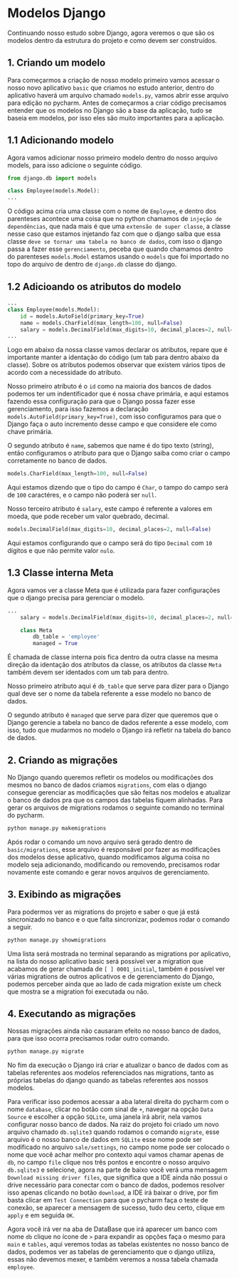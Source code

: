 # Modelos Django

Continuando nosso estudo sobre Django, agora veremos o que são os modelos dentro da estrutura do projeto e como devem ser construídos.

## 1. Criando um modelo

Para começarmos a criação de nosso modelo primeiro vamos acessar o nosso novo aplicativo `basic` que criamos no estudo anterior, dentro do aplicativo haverá um arquivo chamado `models.py`, vamos abrir esse arquivo para edição no pycharm.
Antes de começarmos a criar código precisamos entender que os modelos no Django são a base da aplicação, tudo se baseia em modelos, por isso eles são muito importantes para a aplicação.

## 1.1 Adicionando modelo

Agora vamos adicionar nosso primeiro modelo dentro do nosso arquivo models, para isso adicione o seguinte código.

```py
from django.db import models

class Employee(models.Model):
...
```

O código acima cria uma classe com o nome de `Employee`, e dentro dos parenteses acontece uma coisa que no python chamamos de `injeção de dependências`, que nada mais é que uma `extensão de super classe`, a classe nesse caso que estamos injetando faz com que o django saíba que essa classe `deve se tornar uma tabela no banco de dados`, com isso o django passa a fazer esse `gerenciamento`, peceba que quando chamamos dentro do parenteses `models.Model` estamos usando o `models` que foi importado no topo do arquivo de dentro de `django.db` classe do django.

## 1.2 Adicioando os atributos do modelo

```py
...
class Employee(models.Model):
    id = models.AutoField(primary_key=True)
    name = models.CharField(max_length=100, null=False)
    salary = models.DecimalField(max_digits=10, decimal_places=2, null=False)
...
```

Logo em abaixo da nossa classe vamos declarar os atributos, repare que é importante manter a identação do código (um tab para dentro abaixo da classe).
Sobre os atributos podemos observar que existem vários tipos de acordo com a necessidade do atributo.

Nosso primeiro atríbuto é o `id` como na maioria dos bancos de dados podemos ter um indentificador que é nossa chave primária, e aqui estamos fazendo essa configuração para que o Django possa fazer esse gerenciamento, para isso fazemos a declaração `models.AutoField(primary_key=True)`, com isso configuramos para que o Django faça o auto incremento desse campo e que considere ele como chave primária.

O segundo atributo é `name`, sabemos que name é do tipo texto (string), então configuramos o atríbuto para que o Django saiba como criar o campo corretamente no banco de dados.

```py
models.CharField(max_length=100, null=False)
```

Aqui estamos dizendo que o tipo do campo é `Char`, o tampo do campo será de `100` caractéres, e o campo não poderá ser `null`.

Nosso terceiro atributo é `salary`, este campo é referente a valores em moeda, que pode receber um valor quebrado, decimal.

```py
models.DecimalField(max_digits=10, decimal_places=2, null=False)
```
Aqui estamos configurando que o campo será do tipo `Decimal` com `10` dígitos e que não permite valor `nulo`.

## 1.3 Classe interna Meta

Agora vamos ver a classe Meta que é utilizada para fazer configurações que o django precisa para gerenciar o modelo.

```py
...
    salary = models.DecimalField(max_digits=10, decimal_places=2, null=False)

    class Meta
        db_table = 'employee'
        managed = True
```
É chamada de classe interna pois fica dentro da outra classe na mesma direção da identação dos atríbutos da classe, os atributos da classe `Meta` também devem ser identados com um tab para dentro.

Nosso primeiro atributo aqui é `db_table` que serve para dizer para o Django qual deve ser o nome da tabela referente a esse modelo no banco de dados.

O segundo atributo é `managed` que serve para dizer que queremos que o Django gerencie a tabela no banco de dados referente a esse modelo, com isso, tudo que mudarmos no modelo o Django irá refletir na tabela do banco de dados.

## 2. Criando as migrações

No Django quando queremos refletir os modelos ou modificações dos mesmos no banco de dados criamos `migrations`, com elas o django consegue gerenciar as modificações que são feitas nos modelos e atualizar o banco de dados pra que os campos das tabelas fiquem alinhadas.
Para gerar os arquivos de migrations rodamos o seguinte comando no terminal do pycharm.

```sh
python manage.py makemigrations
```
Após rodar o comando um novo arquivo será gerado dentro de `basic/migrations`, esse arquivo é responsável por fazer as modificações dos modelos desse aplicativo, quando modificamos alguma coisa no modelo seja adicionando, modificando ou removendo, precisamos rodar novamente este comando e gerar novos arquivos de gerenciamento.

## 3. Exibindo as migrações

Para podermos ver as migrations do projeto e saber o que já está sincronizado no banco e o que falta sincronizar, podemos rodar o comando a seguir.

```sh
python manage.py showmigrations
```
Uma lista será mostrada no terminal separando as migrations por aplicativo, na lista do nosso aplicativo basic será possível ver a migration que acabamos de gerar chamada de `[ ] 0001_initial`, também é possível ver várias migrations de outros aplicativos e de gerenciamento do Django, podemos perceber ainda que ao lado de cada migration existe um check que mostra se a migration foi executada ou não.

## 4. Executando as migrações

Nossas migrações ainda não causaram efeito no nosso banco de dados, para que isso ocorra precisamos rodar outro comando.

```sh
python manage.py migrate
```
No fim da execução o Django irá criar e atualizar o banco de dados com as tabelas referentes aos modelos referenciados nas migrations, tanto as próprias tabelas do django quando as tabelas referentes aos nossos modelos.

Para verificar isso podemos acessar a aba lateral direita do pycharm com o nome `database`, clicar no botão com sinal de `+`, navegar na opção `Data Source` e escolher a opção `SQLite`, uma janela irá abrir, nela vamos configurar nosso banco de dados.
Na raiz do projeto foi criado um novo arquivo chamado `db.sqlite3` quando rodamos o comando `migrate`, esse arquivo é o nosso banco de dados em `SQLite` esse nome pode ser modificado no arquivo `sale/settings`, no campo nome pode ser colocado o nome que você achar melhor pro contexto aqui vamos chamar apenas de `db`, no campo `file` clique nos três pontos e encontre o nosso arquivo `db.sqlite3` e selecione, agora na parte de baixo você verá uma mensagem `Download missing driver files`, que significa que a IDE ainda não possui o drive necessário para conectar com o banco de dados, podemos resolver isso apenas clicando no botão `download`, a IDE irá baixar o drive, por fim basta clicar em `Test Connection` para que o pycharm faça o teste de conexão, se aparecer a mensagem de sucesso, tudo deu certo, clique em `apply` e em seguida `OK`.

Agora você irá ver na aba de DataBase que irá aparecer um banco com nome `db` clique no ícone de `>` para expandir as opções faça o mesmo para `main` e `tables`, aqui veremos todas as tabelas existentes no nosso banco de dados, podemos ver as tabelas de gerenciamento que o django utiliza, essas não devemos mexer, e também veremos a nossa tabela chamada `employee`.